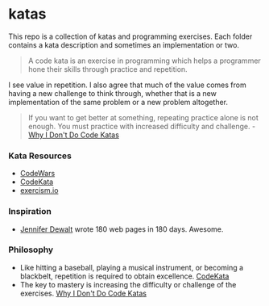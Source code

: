 # katas
This repo is a collection of katas and programming exercises. Each folder contains a kata description and sometimes an implementation or two.

> A code kata is an exercise in programming which helps a programmer hone their skills through practice and repetition.

I see value in repetition. I also agree that much of the value comes from having a new challenge to think through, whether that is a new implementation of the same problem or a new problem altogether.

> If you want to get better at something, repeating practice alone is not enough. You must practice with increased difficulty and challenge. - [Why I Don't Do Code Katas](https://hackhands.com/dont-code-katas/)

### Kata Resources
* [CodeWars](https://www.codewars.com)
* [CodeKata](http://codekata.com/)
* [exercism.io](http://exercism.io/)

### Inspiration
* [Jennifer Dewalt](http://jenniferdewalt.com/) wrote 180 web pages in 180 days. Awesome.

### Philosophy
* Like hitting a baseball, playing a musical instrument, or becoming a blackbelt, repetition is required to obtain excellence. [CodeKata](http://codekata.com/)
* The key to mastery is increasing the difficulty or challenge of the exercises. [Why I Don't Do Code Katas](https://hackhands.com/dont-code-katas/)
